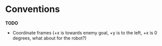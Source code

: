 # Conventions

**TODO**

* Coordinate frames (+x is towards enemy goal, +y is to the left, +x is 0 degrees, what about for the robot?)

